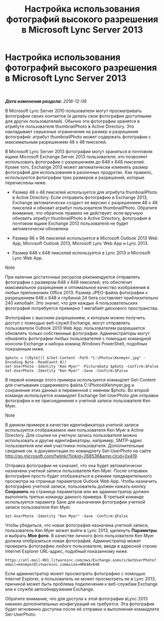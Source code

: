 ﻿---
title: Настройка использования фотографий высокого разрешения в Microsoft Lync Server 2013
TOCTitle: Настройка использования фотографий высокого разрешения в Microsoft Lync Server 2013
ms:assetid: 995da78a-dc44-45a3-908d-16fe36cfa0d9
ms:mtpsurl: https://technet.microsoft.com/ru-ru/library/JJ688150(v=OCS.15)
ms:contentKeyID: 49888107
ms.date: 12/10/2016
mtps_version: v=OCS.15
ms.translationtype: HT
---

# Настройка использования фотографий высокого разрешения в Microsoft Lync Server 2013

 

_**Дата изменения раздела:** 2016-12-08_

В Microsoft Lync Server 2010 пользователи могут просматривать фотографии своих контактов (и делать свои фотографии доступными для других пользователей). Обычно эти фотографии хранятся в атрибуте пользователя thumbnailPhoto в Active Directory. Это накладывает серьезные ограничения на размер и разрешение фотографий: атрибут thumbnailPhoto может содержать фотографии с максимальным разрешением 48 x 48 пикселей.

В Microsoft Lync Server 2013 фотографии могут храниться в почтовом ящике Microsoft Exchange Server 2013 пользователя; это позволяет использовать фотографии с разрешением до 648 x 648 пикселей. Кроме того, Exchange 2013 может автоматически изменять размер фотографий для использования в различных продуктах. Как правило, используются фотографии трех размеров и разрешений, которые перечислены ниже.

  - Размер 48 x 48 пикселей используется для атрибута thumbnailPhoto в Active Directory. Если отправить фотографию в Exchange 2013, Exchange автоматически создаст ее версию с разрешением 48 x 48 пикселей и обновит атрибут пользователя thumbnailPhoto. Обратите внимание, что обратное правило не действует: если вручную обновить атрибут thumbnailPhoto в Active Directory, фотография в почтовом ящике Exchange 2013 пользователя не будет автоматически обновлена.

  - Размер 96 x 96 пикселей используется в Microsoft Outlook 2013 Web App, Microsoft Outlook 2013, Microsoft Lync Web App и Lync 2013.

  - Размер 648 x 648 пикселей используется в Lync 2013 и Microsoft Lync Web App.

> [!note]  
> При наличии достаточных ресурсов рекомендуется отправлять фотографии с размером 648 x 648 пикселей; это обеспечит максимальное разрешение и оптимальное качество изображения в любых приложениях Office 2013. Размер JPEG-файла фотографии с разрешением 648 x 648 и глубиной 24 бита составляет приблизительно 240 килобайт. Это значит, что для каждых 4 пользовательских фотографий потребуется примерно 1 мегабайт дискового пространства.

Фотографии с высоким разрешением, к которым можно получить доступ с помощью веб-служб Exchange, могут отправлять пользователи Outlook 2013 Web App; пользователям разрешается обновлять только собственные фотографии. Администраторы могут обновлять фотографии любых пользователей с помощью командной консоли Exchange и набора команд Windows PowerShell, подобных показанным ниже.

    $photo = ([Byte[]] $(Get-Content -Path "C:\Photos\Kenmyer.jpg" -Encoding Byte -ReadCount 0))
    Set-UserPhoto -Identity "Ken Myer" -PictureData $photo -Confirm:$False
    Set-UserPhoto -Identity "Ken Myer" -Save -Confirm:$False

В первой команде этого примера используется командлет Get-Content для считывания содержимого файла C:\\Photos\\Kenmyer.jpg и сохранения этих данных в переменной с именем $photo. Во второй команде используется командлет Exchange Set-UserPhoto для отправки фотографии и ее присоединения к учетной записи пользователя Ken Myer.

> [!note]  
> В данном примере в качестве идентификатора учетной записи используется отображаемое имя пользователя Ken Myer в Active Directory. Для ссылки на учетную запись пользователя можно использовать и другие идентификаторы, например, SMTP-адрес пользователя или имя участника-пользователя. Дополнительные сведения см. в документации по командлету Set-UserPhoto на сайте <a href="http://go.microsoft.com/fwlink/?linkid=268536%26clcid=0x419" class="uri">http://go.microsoft.com/fwlink/?linkid=268536&amp;clcid=0x419</a>.

Отправка фотографии не означает, что она будет автоматически назначена учетной записи пользователя Ken Myer. После отправки фотография просто будет отображаться в режиме предварительного просмотра на странице параметров Outlook Web App. Чтобы назначить фотографию учетной записи, пользователь должен нажать кнопку **Сохранить** на странице параметров или же администратор должен выполнить третью команду данного примера. В третьей команде используется параметр Save для назначения фотографии учетной записи пользователя Ken Myer.

    Set-UserPhoto -Identity "Ken Myer" -Save -Confirm:$False

Чтобы убедиться, что новая фотография назначена учетной записи, пользователь Ken Myer может войти в Lync 2013, щелкнуть **Параметры** и выбрать **Мое фото**. В качестве личного фото пользователя Ken Myer должна отобразиться новая фотография. Администратор может проверить фотографию любого пользователя, введя в адресной строке Internet Explorer URL-адрес, подобный показанному ниже.

    https://atl-mail-001.litwareinc.com/ews/Exchange.asmx/s/GetUserPhoto?email=kenmyer@litwareinc.com&size=HR648x648

Если администратор может просмотреть фотографию с помощью Internet Explorer, а пользователь не может просмотреть ее в Lync 2013, причиной может быть проблема подключения к веб-службам Exchange или к службе автообнаружения Exchange.

Обратите внимание, что для доступа к этой фотографии вLync 2013 никаких дополнительных конфигураций не требуется. Эта фотография будет мгновенно доступна после её отправки и выполнения командлета Set-UserPhoto.

